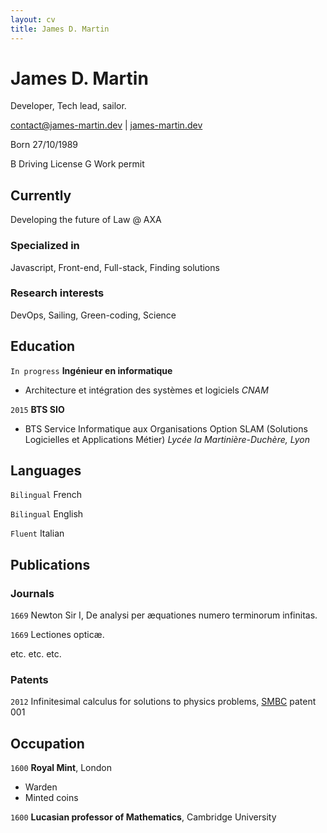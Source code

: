 ```yaml
---
layout: cv
title: James D. Martin
---
```

# James D. Martin
Developer, Tech lead, sailor.

<div id="webaddress">
<a href="contact@james-martin.dev">contact@james-martin.dev</a>
| <a href="https://james-martin.dev">james-martin.dev</a>
</div>

Born 27/10/1989

B Driving License
G Work permit

## Currently

Developing the future of Law @ AXA

### Specialized in

Javascript, Front-end, Full-stack, Finding solutions

### Research interests

DevOps, Sailing, Green-coding, Science

## Education

`In progress`
__Ingénieur en informatique__

- Architecture et intégration des systèmes et logiciels
_CNAM_

`2015`
__BTS SIO__

- BTS Service Informatique aux Organisations
Option SLAM (Solutions Logicielles et Applications Métier)
_Lycée la Martinière-Duchère, Lyon_

## Languages

`Bilingual`
French

`Bilingual`
English

`Fluent`
Italian


## Publications

<!-- A list is also available [online](http://scholar.google.co.uk/citations?user=LTOTl0YAAAAJ) -->

### Journals

`1669`
Newton Sir I, De analysi per æquationes numero terminorum infinitas. 

`1669`
Lectiones opticæ.

etc. etc. etc.

### Patents

`2012`
Infinitesimal calculus for solutions to physics problems, [SMBC](http://www.techdirt.com/articles/20121011/09312820678/if-patents-had-been-around-time-newton.shtml) patent 001


## Occupation

`1600`
__Royal Mint__, London

- Warden
- Minted coins

`1600`
__Lucasian professor of Mathematics__, Cambridge University



<!-- ### Footer

Last updated: May 2013 -->


